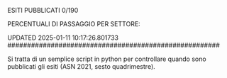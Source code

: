 ESITI PUBBLICATI 0/190 

PERCENTUALI DI PASSAGGIO PER SETTORE:

UPDATED 2025-01-11 10:17:26.801733
###################################################### 

Si tratta di un semplice script in python per controllare quando sono pubblicati gli esiti (ASN 2021, sesto quadrimestre).

